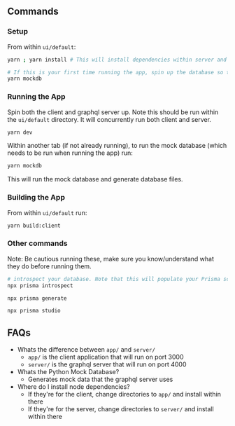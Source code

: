 
## Commands
### Setup
From within `ui/default`:
```bash
yarn ; yarn install # This will install dependencies within server and client

# If this is your first time running the app, spin up the database so that we have it in place. Note this will spin it up and run it, you'll need to run this in a separate terminal window
yarn mockdb
```

### Running the App
Spin both the client and graphql server up. Note this should be run within the `ui/default` directory. It will concurrently run both client and server.
```bash
yarn dev 
```

Within another tab (if not already running), to run the mock database (which needs to be run when running the app) run:
```bash
yarn mockdb 
```

This will run the mock database and generate database files.

### Building the App
From within `ui/default` run:
```bash
yarn build:client
```

### Other commands
Note: Be cautious running these, make sure you know/understand what they do before running them.
```bash
# introspect your database. Note that this will populate your Prisma schema file with Prisma models that represent your database schema:
npx prisma introspect

npx prisma generate

npx prisma studio
```

## FAQs
- Whats the difference between `app/` and `server/`
  - `app/` is the client application that will run on port 3000
  - `server/` is the graphql server that will run on port 4000
- Whats the Python Mock Database?
  - Generates mock data that the graphql server uses
- Where do I install node dependencies?
  - If they're for the client, change directories to `app/` and install within there
  - If they're for the server, change directories to `server/` and install within there
